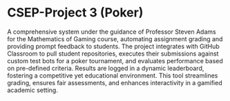 # CSEP-Project 3 (Poker)
A comprehensive system under the guidance of Professor Steven Adams for the Mathematics of Gaming course, automating assignment grading and providing prompt feedback to students. The project integrates with GitHub Classroom to pull student repositories, executes their submissions against custom test bots for a poker tournament, and evaluates performance based on pre-defined criteria. Results are logged in a dynamic leaderboard, fostering a competitive yet educational environment. This tool streamlines grading, ensures fair assessments, and enhances interactivity in a gamified academic setting.
